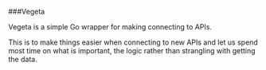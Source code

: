 ###Vegeta

Vegeta is a simple Go wrapper for making connecting to APIs.

This is to make things easier when connecting to new APIs and let us spend most time on what is important, the logic rather than strangling with getting the data.
